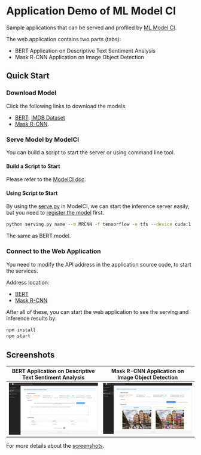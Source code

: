 # Application Demo of ML Model CI

Sample applications that can be served and profiled by [ML Model CI](https://github.com/cap-ntu/ML-Model-CI).

The web application contains two parts (tabs):

- BERT Application on Descriptive Text Sentiment Analysis
- Mask R-CNN Application on Image Object Detection

## Quick Start

### Download Model

Click the following links to download the models.

- [BERT](https://github.com/tensorflow/models/tree/master/official/nlp/bert), [IMDB Dataset](https://keras.io/api/datasets/imdb/)
- [Mask R-CNN](http://download.tensorflow.org/models/object_detection/mask_rcnn_resnet101_atrous_coco_2018_01_28.tar.gz).

### Serve Model by ModelCI

You can build a script to start the server or using command line tool.

#### Build a Script to Start

Please refer to the [ModelCI doc](https://github.com/cap-ntu/ML-Model-CI#retrieve-model-and-deploy). 

#### Using Script to Start

By using the [serve.py](https://github.com/cap-ntu/ML-Model-CI/blob/master/modelci/hub/deployer/serving.py) in ModelCI, we can start the inference server easily, but you need to [register the model](https://github.com/cap-ntu/ML-Model-CI#register-a-saved-model) first.  

```bash
python serving.py name --m MRCNN -f tensorflow -e tfs --device cuda:1
```
The same as BERT model. 

### Connect to the Web Application

You need to modify the API address in the application source code, to start the services.

Address location:

- [BERT](https://github.com/cap-ntu/mlmodelci_mm_demo/blob/b1509b56f55e8c6ce3fb262e237a82655ed3e1e4/src/pages/BERT/index.tsx#L72)
- [Mask R-CNN](https://github.com/cap-ntu/mlmodelci_mm_demo/blob/master/src/pages/MRCNN/index.tsx)

After all of these, you can start the web application to see the serving and inference results by:

```bash
npm install
npm start
```

## Screenshots

|BERT Application on Descriptive Text Sentiment Analysis|Mask R-CNN Application on Image Object Detection|
|:--:|:--:|
|![](./screenshots/bert.png)|![](./screenshots/mrcnn.png)|

For more details about the [screenshots](./screenshots).




